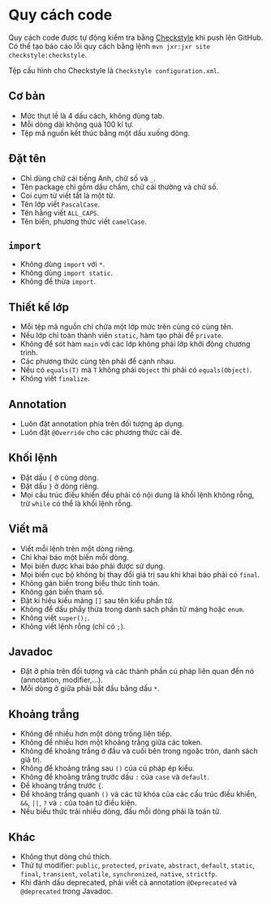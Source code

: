 # Quy cách code

Quy cách code được tự động kiểm tra bằng [Checkstyle](https://checkstyle.org) khi push lên GitHub.
Có thể tạo báo cáo lỗi quy cách bằng lệnh `mvn jxr:jxr site checkstyle:checkstyle`.

Tệp cấu hình cho Checkstyle là `Checkstyle configuration.xml`.

## Cơ bản
- Mức thụt lề là 4 dấu cách, không dùng tab.
- Mỗi dòng dài không quá 100 kí tự.
- Tệp mã nguồn kết thúc bằng một dấu xuống dòng.

## Đặt tên
- Chỉ dùng chữ cái tiếng Anh, chữ số và `_`.
- Tên package chỉ gồm dấu chấm, chữ cái thường và chữ số.
- Coi cụm từ viết tắt là một từ.
- Tên lớp viết `PascalCase`.
- Tên hằng viết `ALL_CAPS`.
- Tên biến, phương thức viết `camelCase`.

## `import`
- Không dùng `import` với `*`.
- Không dùng `import static`.
- Không để thừa `import`.

## Thiết kế lớp
- Mỗi tệp mã nguồn chỉ chứa một lớp mức trên cùng có cùng tên.
- Nếu lớp chỉ toàn thành viên `static`, hàm tạo phải để `private`.
- Không để sót hàm `main` với các lớp không phải lớp khởi động chương trình.
- Các phương thức cùng tên phải để cạnh nhau.
- Nếu có `equals(T)` mà `T` không phải `Object` thì phải có `equals(Object)`.
- Không viết `finalize`.

## Annotation
- Luôn đặt annotation phía trên đối tượng áp dụng.
- Luôn đặt `@Override` cho các phương thức cài đè.

## Khối lệnh
- Đặt dấu `{` ở cùng dòng.
- Đặt dấu `}` ở dòng riêng.
- Mọi cấu trúc điều khiển đều phải có nội dung là khối lệnh không rỗng, trừ `while` có thể là khối
  lệnh rỗng.

## Viết mã
- Viết mỗi lệnh trên một dòng riêng.
- Chỉ khai báo một biến mỗi dòng.
- Mọi biến được khai báo phải được sử dụng.
- Mọi biến cục bộ không bị thay đổi giá trị sau khi khai báo phải có `final`.
- Không gán biến trong biểu thức tính toán.
- Không gán biến tham số.
- Đặt kí hiệu kiểu mảng `[]` sau tên kiểu phần tử.
- Không để dấu phẩy thừa trong danh sách phần tử mảng hoặc `enum`.
- Không viết `super();`.
- Không viết lệnh rỗng (chỉ có `;`).

## Javadoc
- Đặt ở phía trên đối tượng và các thành phần cú pháp liên quan đến nó (annotation, modifier,...).
- Mỗi dòng ở giữa phải bắt đầu bằng dấu `*`.

## Khoảng trắng
- Không để nhiều hơn một dòng trống liên tiếp.
- Không để nhiều hơn một khoảng trắng giữa các token.
- Không để khoảng trắng ở đầu và cuối bên trong ngoặc tròn, danh sách giá trị.
- Không để khoảng trắng sau `()` của cú pháp ép kiểu.
- Không để khoảng trắng trước dấu `:` của `case` và `default`.
- Để khoảng trắng trước `{`.
- Để khoảng trắng quanh `()` và các từ khóa của các cấu trúc điều khiển, `&&`, `||`, `?` và `:` của
  toán tử điều kiện.
- Nếu biểu thức trải nhiều dòng, đầu mỗi dòng phải là toán tử.

## Khác
- Không thụt dòng chú thích.
- Thứ tự modifier: `public`, `protected`, `private`, `abstract`, `default`, `static`, `final`,
  `transient`, `volatile`, `synchronized`, `native`, `strictfp`.
- Khi đánh dấu deprecated, phải viết cả annotation `@Deprecated` và `@deprecated` trong Javadoc.